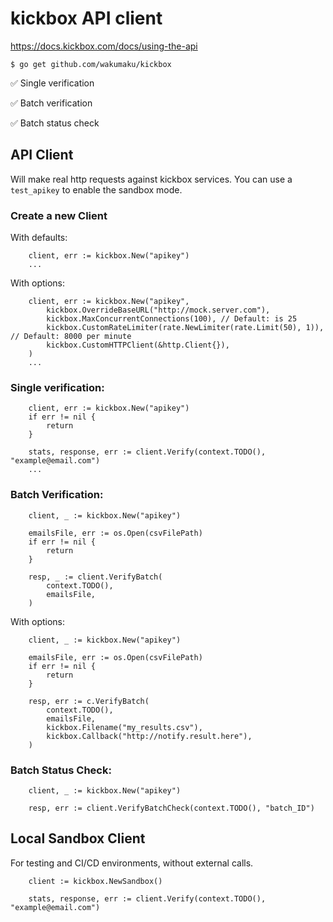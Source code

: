 # kickbox API client

https://docs.kickbox.com/docs/using-the-api

```shell
$ go get github.com/wakumaku/kickbox
```
✅ Single verification

✅ Batch verification

✅ Batch status check


## API Client

Will make real http requests against kickbox services. You can use a `test_apikey` to enable the sandbox mode.

### Create a new Client

With defaults:

```golang
    client, err := kickbox.New("apikey")
    ...
```

With options:

```golang
    client, err := kickbox.New("apikey",
        kickbox.OverrideBaseURL("http://mock.server.com"),
        kickbox.MaxConcurrentConnections(100), // Default: is 25
        kickbox.CustomRateLimiter(rate.NewLimiter(rate.Limit(50), 1)), // Default: 8000 per minute
        kickbox.CustomHTTPClient(&http.Client{}),
    )
    ...
```
### Single verification:

```golang
    client, err := kickbox.New("apikey")
    if err != nil {
        return
    }

    stats, response, err := client.Verify(context.TODO(), "example@email.com")
    ...
```

### Batch Verification:

```golang
    client, _ := kickbox.New("apikey")

    emailsFile, err := os.Open(csvFilePath)
    if err != nil {
        return 
    }

    resp, _ := client.VerifyBatch(
        context.TODO(),
        emailsFile,
    )
```

With options:

```golang
    client, _ := kickbox.New("apikey")

    emailsFile, err := os.Open(csvFilePath)
    if err != nil {
        return 
    }

    resp, err := c.VerifyBatch(
        context.TODO(),
        emailsFile,
        kickbox.Filename("my_results.csv"),
        kickbox.Callback("http://notify.result.here"),
    )
```

### Batch Status Check:

```golang
    client, _ := kickbox.New("apikey")

    resp, err := client.VerifyBatchCheck(context.TODO(), "batch_ID")
```


## Local Sandbox Client

For testing and CI/CD environments, without external calls.

```golang
    client := kickbox.NewSandbox()

    stats, response, err := client.Verify(context.TODO(), "example@email.com")
```
